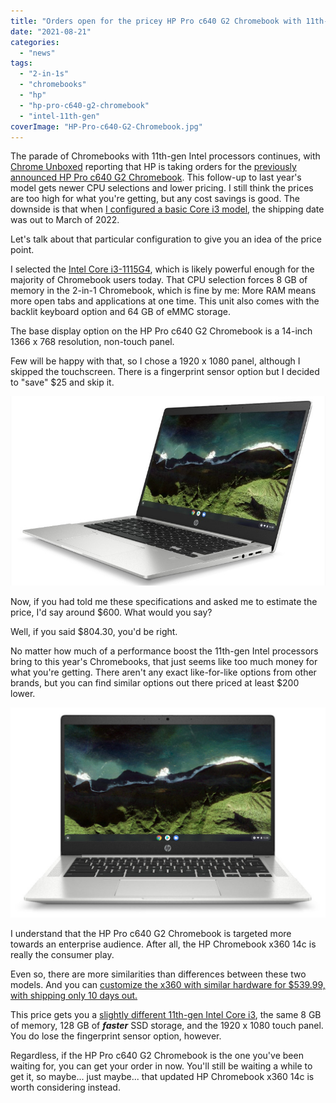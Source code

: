 ```yaml
---
title: "Orders open for the pricey HP Pro c640 G2 Chromebook with 11th-gen Intel processors"
date: "2021-08-21"
categories: 
  - "news"
tags: 
  - "2-in-1s"
  - "chromebooks"
  - "hp"
  - "hp-pro-c640-g2-chromebook"
  - "intel-11th-gen"
coverImage: "HP-Pro-c640-G2-Chromebook.jpg"
---
```


The parade of Chromebooks with 11th-gen Intel processors continues, with [Chrome Unboxed](https://chromeunboxed.com/the-enterprise-minded-11th-gen-hp-pro-c640-g2-chromebook-is-available-for-849/) reporting that HP is taking orders for the [previously announced HP Pro c640 G2 Chromebook](https://www.aboutchromebooks.com/news/11th-gen-intel-chips-power-newest-hp-pro-c640-g2-chromebooks/). This follow-up to last year's model gets newer CPU selections and lower pricing. I still think the prices are too high for what you're getting, but any cost savings is good. The downside is that when [I configured a basic Core i3 model](https://www.hp.com/us-en/shop/pdp/hp-chromebook-pro-c640-g2-customizable-355v0av-mb), the shipping date was out to March of 2022.

Let's talk about that particular configuration to give you an idea of the price point.

I selected the [Intel Core i3-1115G4](https://ark.intel.com/content/www/us/en/ark/products/208652/intel-core-i3-1115g4-processor-6m-cache-up-to-4-10-ghz.html), which is likely powerful enough for the majority of Chromebook users today. That CPU selection forces 8 GB of memory in the 2-in-1 Chromebook, which is fine by me: More RAM means more open tabs and applications at one time. This unit also comes with the backlit keyboard option and 64 GB of eMMC storage.

The base display option on the HP Pro c640 G2 Chromebook is a 14-inch 1366 x 768 resolution, non-touch panel.

Few will be happy with that, so I chose a 1920 x 1080 panel, although I skipped the touchscreen. There is a fingerprint sensor option but I decided to "save" $25 and skip it.

![HP Pro c640 G2 Chromebook 11th-gen Intel processors](images/HP-Pro-c640-G2-Chromebook-left.jpg)

Now, if you had told me these specifications and asked me to estimate the price, I'd say around $600. What would you say?

Well, if you said $804.30, you'd be right.

No matter how much of a performance boost the 11th-gen Intel processors bring to this year's Chromebooks, that just seems like too much money for what you're getting. There aren't any exact like-for-like options from other brands, but you can find similar options out there priced at least $200 lower.

![HP Pro c640 G2 Chromebook](images/HP-Pro-c640-G2-Chromebook_Front-1024x682.jpg)

I understand that the HP Pro c640 G2 Chromebook is targeted more towards an enterprise audience. After all, the HP Chromebook x360 14c is really the consumer play.

Even so, there are more similarities than differences between these two models. And you can [customize the x360 with similar hardware for $539.99, with shipping only 10 days out.](https://www.hp.com/us-en/shop/pdp/hp-chromebook-x360-14ct-cc000-2e6x3av-1)

This price gets you a [slightly different 11th-gen Intel Core i3](https://ark.intel.com/content/www/us/en/ark/products/208652/intel-core-i3-1115g4-processor-6m-cache-up-to-4-10-ghz.html), the same 8 GB of memory, 128 GB of _**faster**_ SSD storage, and the 1920 x 1080 touch panel. You do lose the fingerprint sensor option, however.

Regardless, if the HP Pro c640 G2 Chromebook is the one you've been waiting for, you can get your order in now. You'll still be waiting a while to get it, so maybe... just maybe... that updated HP Chromebook x360 14c is worth considering instead.
